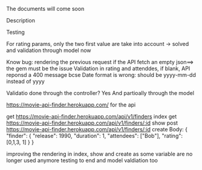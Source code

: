The documents will come soon

Description

Testing


For rating params, only the two first value are take into account -> solved and validation through model now



Know bug:
rendering the previous request if the API fetch an empty json==> the gem must be the issue
Validation in rating and attenddes, if blank, API reponsd a 400 message bcse Date format is wrong: should be yyyy-mm-dd instead of yyyy

Validatio done through the controller?
Yes 
And partioally through the model

https://movie-api-finder.herokuapp.com/ for the api

get https://movie-api-finder.herokuapp.com/api/v1/finders index
get https://movie-api-finder.herokuapp.com/api/v1/finders/:id show
post https://movie-api-finder.herokuapp.com/api/v1/finders/:id create
  Body: { "finder": { 
        "release": 1990,
        "duration": 1,
        "attendees": ["Bob"],
        "rating": [0,1,3, 1] } }

improving the rendering in index, show and create as some variable are no longer used anymore
testing to end and model valdiation too



